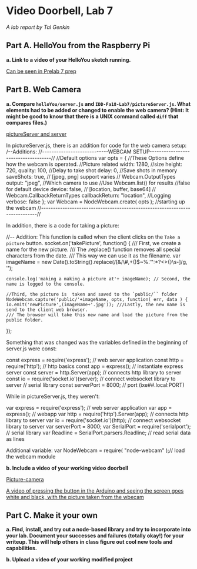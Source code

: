 # Video Doorbell, Lab 7

*A lab report by Tal Genkin*


## Part A. HelloYou from the Raspberry Pi

**a. Link to a video of your HelloYou sketch running.**

[Can be seen in Prelab 7 prep](https://github.com/TalGenkin/Interactive--Device-Design/blob/master/Lab7Prep.md)

## Part B. Web Camera

**a. Compare `helloYou/server.js` and `IDD-Fa18-Lab7/pictureServer.js`. What elements had to be added or changed to enable the web camera? (Hint: It might be good to know that there is a UNIX command called `diff` that compares files.)**

[pictureServer and server](https://github.com/TalGenkin/Interactive--Device-Design/blob/master/pictureServerandServer.png)

In pictureServer.js, there is an addition for code for the web camera setup:
/--Additions:
//----------------------------WEBCAM SETUP------------------------------------//
//Default options
var opts = { //These Options define how the webcam is operated.
    //Picture related
    width: 1280, //size
    height: 720,
    quality: 100,
    //Delay to take shot
    delay: 0,
    //Save shots in memory
    saveShots: true,
    // [jpeg, png] support varies
    // Webcam.OutputTypes
    output: "jpeg",
    //Which camera to use
    //Use Webcam.list() for results
    //false for default device
    device: false,
    // [location, buffer, base64]
    // Webcam.CallbackReturnTypes
    callbackReturn: "location",
    //Logging
    verbose: false
};
var Webcam = NodeWebcam.create( opts ); //starting up the webcam
//----------------------------------------------------------------------------//

In addition, there is a code for taking a picture:

//-- Addition: This function is called when the client clicks on the `Take a picture` button.
  socket.on('takePicture', function() {
    /// First, we create a name for the new picture.
    /// The .replace() function removes all special characters from the date.
    /// This way we can use it as the filename.
    var imageName = new Date().toString().replace(/[&\/\\#,+()$~%.'":*?<>{}\s-]/g, '');

    console.log('making a making a picture at'+ imageName); // Second, the name is logged to the console.

    //Third, the picture is  taken and saved to the `public/`` folder
    NodeWebcam.capture('public/'+imageName, opts, function( err, data ) {
    io.emit('newPicture',(imageName+'.jpg')); ///Lastly, the new name is send to the client web browser.
    /// The browser will take this new name and load the picture from the public folder.
  });
  
Something that was changed was the variables defined in the beginning of server.js were const:

const express = require('express'); // web server application
const http = require('http');       // http basics
const app = express();                          // instantiate express server
const server = http.Server(app);        // connects http library to server
const io = require('socket.io')(server);        // connect websocket library to server  // serial library
const serverPort = 8000;            // port (ixe##.local:PORT)


While in pictureServer.js, they weren't:

var express = require('express'); // web server application
var app = express(); // webapp
var http = require('http').Server(app); // connects http library to server
var io = require('socket.io')(http); // connect websocket library to server
var serverPort = 8000;
var SerialPort = require('serialport'); // serial library
var Readline = SerialPort.parsers.Readline; // read serial data as lines

Additional variable:
var NodeWebcam = require( "node-webcam" );// load the webcam module

**b. Include a video of your working video doorbell**

[Picture-camera](https://github.com/TalGenkin/Interactive--Device-Design/blob/master/cameraPicture.png)

[A video of pressing the button in the Arduino and seeing the screen goes white and black, with the picture taken from the wbecam](https://youtu.be/Tw60-grqKYY)

## Part C. Make it your own

**a. Find, install, and try out a node-based library and try to incorporate into your lab. Document your successes and failures (totally okay!) for your writeup. This will help others in class figure out cool new tools and capabilities.**

**b. Upload a video of your working modified project**
